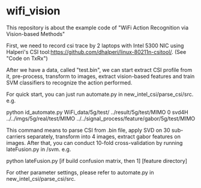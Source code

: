 # wifi_vision
This repository is about the example code of "WiFi Action Recognition via Vision-based Methods"

First, we need to record csi trace by 2 laptops with Intel 5300 NIC using Halperi's CSI tool:https://github.com/dhalperi/linux-80211n-csitool/.
(See "Code on TxRx")

After we have a data, called "test.bin", we can start extract CSI profile from it, pre-process, transform to images, extract vision-based features and train SVM classifiers to recognize the action performed.

For quick start, you can just run automate.py in new_intel_csi/parse_csi/src. e.g.

python id_automate.py WiFi_data/5g/test/ ../result/5g/test/MIMO 0 svd4H ../../imgs/5g/real/test/MIMO ../../signal_process/feature/gabor/5g/test/MIMO

This command means to parse CSI from .bin file, apply SVD on 30 sub-carriers separately, transform into 4 images, extract gabor features on images. After that, you can conduct 10-fold cross-validation by running lateFusion.py in /svm. e.g.

python lateFusion.py [if build confusion matrix, then 1] [feature directory]

For other parameter settings, please refer to automate.py in new_intel_csi/parse_csi/src.


